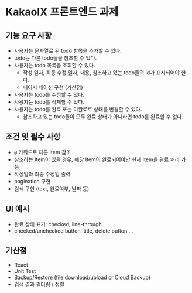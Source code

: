 # KakaoIX 프론트엔드 과제

## 기능 요구 사항

- 사용자는 문자열로 된 todo 항목을 추가할 수 있다.
- todo는 다른 todo들을 참조할 수 있다.
- 사용자는 todo 목록을 조회할 수 있다.
  - 작성 일자, 최종 수정 일자, 내용, 참조하고 있는 todo들의 id가 표시되어야 한다.
  - 페이지 네이션 구현 (가산점)
- 사용자는 todo를 수정할 수 있다.
- 사용자는 todo를 삭제할 수 있다.
- 사용자는 todo를 완료 또는 미완료로 상태를 변경할 수 있다.
  - 참조하고 있는 todo들이 모두 완료 상태가 아니라면 todo를 완료할 수 없다.

## 조건 및 필수 사항
- `@` 키워드로 다른 Item 참조
- 참조하는 Item이 있을 경우, 해당 Item이 완료되어야만 현재 Item을 완료 처리 가능
- 작성일과 최종 수정일 출력
- pagination 구현
- 검색 구현 (text, 완료여부, 날짜 등)

## UI 예시
- 완료 상태 표기: checked, line-through
- checked/unchecked button, title, delete button ...


## 가산점
- React
- Unit Test
- Backup/Restore (file download/upload or Cloud Backup)
- 검색 결과 필터링 / 정렬